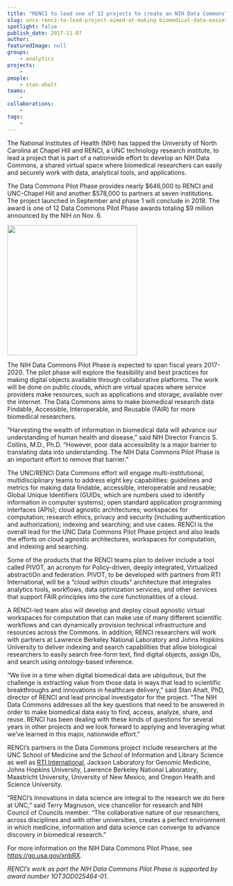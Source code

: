 ```yaml
---
title: "RENCI to lead one of 12 projects to create an NIH Data Commons"
slug: uncs-renci-to-lead-project-aimed-at-making-biomedical-data-easier-to-use
spotlight: false
publish_date: 2017-11-07
author: 
featuredImage: null
groups:
    - analytics
projects:
    - 
people:
    - stan-ahalt
teams: 
    - 
collaborations:
    - 
tags:
    -
---
```

The National Institutes of Health (NIH) has tapped the University of North Carolina at Chapel Hill and RENCI, a UNC technology research institute, to lead a project that is part of a nationwide effort to develop an NIH Data Commons, a shared virtual space where biomedical researchers can easily and securely work with data, analytical tools, and applications. <!--more-->

The Data Commons Pilot Phase provides nearly $646,000 to RENCI and UNC-Chapel Hill and another $578,000 to partners at seven institutions. The project launched in September and phase 1 will conclude in 2018. The award is one of 12 Data Commons Pilot Phase awards totaling $9 million announced by the NIH on Nov. 6.

<img class="alignright wp-image-17018 size-medium" src="http://renci.org/wp-content/uploads/2017/11/med_davinci_data_guy-300x300.jpg" alt="" width="300" height="300" />

The NIH Data Commons Pilot Phase is expected to span fiscal years 2017-2020. The pilot phase will explore the feasibility and best practices for making digital objects available through collaborative platforms. The work will be done on public clouds, which are virtual spaces where service providers make resources, such as applications and storage, available over the internet. The Data Commons aims to make biomedical research data Findable, Accessible, Interoperable, and Reusable (FAIR) for more biomedical researchers.

“Harvesting the wealth of information in biomedical data will advance our understanding of human health and disease,” said NIH Director Francis S. Collins, M.D., Ph.D. “However, poor data accessibility is a major barrier to translating data into understanding. The NIH Data Commons Pilot Phase is an important effort to remove that barrier.”

The UNC/RENCI Data Commons effort will engage multi-institutional, multidisciplinary teams to address eight key capabilities: guidelines and metrics for making data findable, accessible, interoperable and reusable; Global Unique Identifiers (GUIDs, which are numbers used to identify information in computer systems); open standard application programming interfaces (APIs); cloud agnostic architectures; workspaces for computation; research ethics, privacy and security (including authentication and authorization); indexing and searching; and use cases. RENCI is the overall lead for the UNC Data Commons Pilot Phase project and also leads the efforts on cloud agnostic architectures, workspaces for computation, and indexing and searching.

Some of the products that the RENCI teams plan to deliver include a tool called PIVOT, an acronym for Policy-driven, deeply integrated, Virtualized abstractiOn and federation. PIVOT, to be developed with partners from RTI International, will be a “cloud within clouds” architecture that integrates analytics tools, workflows, data optimization services, and other services that support FAIR principles into the core functionalities of a cloud.

A RENCI-led team also will develop and deploy cloud agnostic virtual workspaces for computation that can make use of many different scientific workflows and can dynamically provision technical infrastructure and resources across the Commons. In addition, RENCI researchers will work with partners at Lawrence Berkeley National Laboratory and Johns Hopkins University to deliver indexing and search capabilities that allow biological researchers to easily search free-form text, find digital objects, assign IDs, and search using ontology-based inference.

“We live in a time when digital biomedical data are ubiquitous, but the challenge is extracting value from those data in ways that lead to scientific breakthroughs and innovations in healthcare delivery,” said Stan Ahalt, PhD, director of RENCI and lead principal investigator for the project. “The NIH Data Commons addresses all the key questions that need to be answered in order to make biomedical data easy to find, access, analyze, share, and reuse. RENCI has been dealing with these kinds of questions for several years in other projects and we look forward to applying and leveraging what we’ve learned in this major, nationwide effort."

RENCI’s partners in the Data Commons project include researchers at the UNC School of Medicine and the School of Information and Library Science as well as <a href="https://www.rti.org/news/scientific-consortium-collaborates-nih-cloud-computing-platform-accelerate-biomedical">RTI International</a>, Jackson Laboratory for Genomic Medicine, Johns Hopkins University, Lawrence Berkeley National Laboratory, Maastricht University, University of New Mexico, and Oregon Health and Science University.

“RENCI’s Innovations in data science are integral to the research we do here at UNC,” said Terry Magnuson, vice chancellor for research and NIH Council of Councils member. “The collaborative nature of our researchers, across disciplines and with other universities, creates a perfect environment in which medicine, information and data science can converge to advance discovery in biomedical research.”

For more information on the NIH Data Commons Pilot Phase, see <a href="https://go.usa.gov/xnbRX" target="_blank" rel="noopener">https://go.usa.gov/xnbRX</a>.

<em>RENCI’s work as part the NIH Data Commons Pilot Phase is supported by award number 1OT3OD025464-01.</em>

&nbsp;
